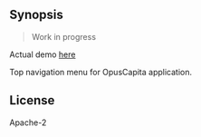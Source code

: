 ## Synopsis

> Work in progress

Actual demo [here](https://opuscapita.github.io/react-navigation)

Top navigation menu for OpusCapita application.

## License

Apache-2
